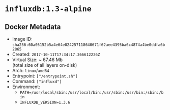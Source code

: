 # `influxdb:1.3-alpine`

## Docker Metadata

- Image ID: `sha256:60a05152b5a4e64e024257118640671f62aee4395ba6c4874a4be0ddfa6b2865`
- Created: `2017-10-11T17:34:17.366612226Z`
- Virtual Size: ~ 67.46 Mb  
  (total size of all layers on-disk)
- Arch: `linux`/`amd64`
- Entrypoint: `["/entrypoint.sh"]`
- Command: `["influxd"]`
- Environment:
  - `PATH=/usr/local/sbin:/usr/local/bin:/usr/sbin:/usr/bin:/sbin:/bin`
  - `INFLUXDB_VERSION=1.3.6`
